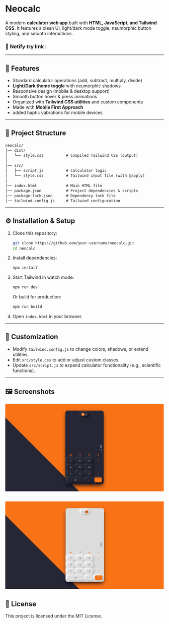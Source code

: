 # Neocalc

A modern **calculator web app** built with **HTML, JavaScript, and Tailwind CSS**. It features a clean UI, light/dark mode toggle, neumorphic button styling, and smooth interactions.

### 🔗 Netify try link : 

---

## 🚀 Features
- Standard calculator operations (add, subtract, multiply, divide)
- **Light/Dark theme toggle** with neumorphic shadows
- Responsive design (mobile & desktop support)
- Smooth button hover & press animations
- Organized with **Tailwind CSS utilities** and custom components
- Made with **Mobile First Approach**
- added haptic vabrations for mobile devices


---

## 📂 Project Structure
```
neocalc/
│── dist/
│   └── style.css          # Compiled Tailwind CSS (output)
│
│── src/
│   ├── script.js          # Calculator logic
│   └── style.css          # Tailwind input file (with @apply)
│
│── index.html             # Main HTML file
│── package.json           # Project dependencies & scripts
│── package-lock.json      # Dependency lock file
│── tailwind.config.js     # Tailwind configuration
```

---

## ⚙️ Installation & Setup
1. Clone this repository:
   ```bash
   git clone https://github.com/your-username/neocalc.git
   cd neocalc
   ```

2. Install dependencies:
   ```bash
   npm install
   ```

3. Start Tailwind in watch mode:
   ```bash
   npm run dev
   ```

   Or build for production:
   ```bash
   npm run build
   ```

4. Open `index.html` in your browser.

---

## 🎨 Customization
- Modify `tailwind.config.js` to change colors, shadows, or extend utilities.
- Edit `src/style.css` to add or adjust custom classes.
- Update `src/script.js` to expand calculator functionality (e.g., scientific functions).

---

## 🖼️ Screenshots
![dark mode](/screenshots/dark-mode.png)

![light mode](/screenshots/light-mode.png)
---

## 📜 License
This project is licensed under the MIT License.

